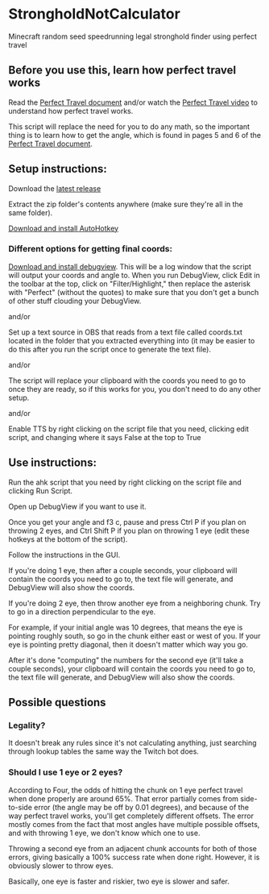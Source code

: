 # StrongholdNotCalculator
Minecraft random seed speedrunning legal stronghold finder using perfect travel

## Before you use this, learn how perfect travel works
Read the [Perfect Travel document] and/or watch the [Perfect Travel video] to understand how perfect travel works.

This script will replace the need for you to do any math, so the important thing is to learn how to get the angle, which is found in pages 5 and 6 of the [Perfect Travel document].


## Setup instructions:
Download the [latest release]

Extract the zip folder's contents anywhere (make sure they're all in the same folder).

[Download and install AutoHotkey]

### Different options for getting final coords:
[Download and install debugview]. This will be a log window that the script will output your coords and angle to. When you run DebugView, click Edit in the toolbar at the top, click on "Filter/Highlight," then replace the asterisk with "Perfect" (without the quotes) to make sure that you don't get a bunch of other stuff clouding your DebugView.

and/or

Set up a text source in OBS that reads from a text file called coords.txt located in the folder that you extracted everything into (it may be easier to do this after you run the script once to generate the text file).

and/or

The script will replace your clipboard with the coords you need to go to once they are ready, so if this works for you, you don't need to do any other setup.

and/or

Enable TTS by right clicking on the script file that you need, clicking edit script, and changing where it says False at the top to True

## Use instructions:
Run the ahk script that you need by right clicking on the script file and clicking Run Script.

Open up DebugView if you want to use it.

Once you get your angle and f3 c, pause and press Ctrl P if you plan on throwing 2 eyes, and Ctrl Shift P if you plan on throwing 1 eye (edit these hotkeys at the bottom of the script).

Follow the instructions in the GUI.

If you're doing 1 eye, then after a couple seconds, your clipboard will contain the coords you need to go to, the text file will generate, and DebugView will also show the coords.

If you're doing 2 eye, then throw another eye from a neighboring chunk. Try to go in a direction perpendicular to the eye.

For example, if your initial angle was 10 degrees, that means the eye is pointing roughly south, so go in the chunk either east or west of you. If your eye is pointing pretty diagonal, then it doesn't matter which way you go.

After it's done "computing" the numbers for the second eye (it'll take a couple seconds), your clipboard will contain the coords you need to go to, the text file will generate, and DebugView will also show the coords.


## Possible questions
### Legality?
It doesn't break any rules since it's not calculating anything, just searching through lookup tables the same way the Twitch bot does.
### Should I use 1 eye or 2 eyes?
According to Four, the odds of hitting the chunk on 1 eye perfect travel when done properly are around 65%. That error partially comes from side-to-side error (the angle may be off by 0.01 degrees), and because of the way perfect travel works, you'll get completely different offsets. The error mostly comes from the fact that most angles have multiple possible offsets, and with throwing 1 eye, we don't know which one to use.

Throwing a second eye from an adjacent chunk accounts for both of those errors, giving basically a 100% success rate when done right. However, it is obviously slower to throw eyes.

Basically, one eye is faster and riskier, two eye is slower and safer.


   [latest release]: <https://github.com/pjagada/strongholdnotcalculator/releases/latest>
   [Download and install AutoHotkey]: <https://www.autohotkey.com/>
   [Download and install debugview]: <https://docs.microsoft.com/en-us/sysinternals/downloads/debugview>
   [Perfect Travel document]: <https://docs.google.com/document/d/1JTMOIiS-Hl6_giEB0IQ5ki7UV-gvUXnNmoxhYoSgEAA/edit>
   [Perfect Travel video]: <https://youtu.be/YpV7I9X-Jso>
